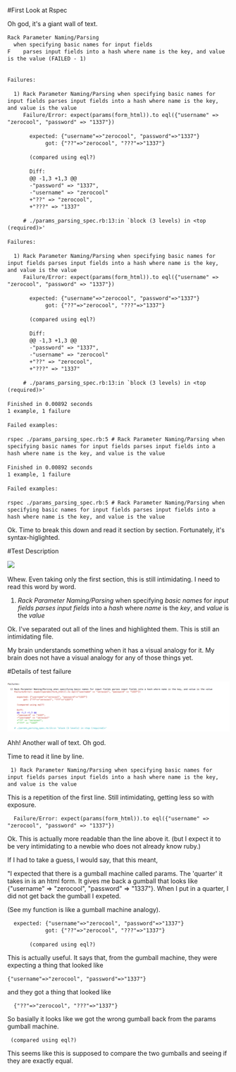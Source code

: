 #First Look at Rspec

Oh god, it's a giant wall of text. 

```
Rack Parameter Naming/Parsing
  when specifying basic names for input fields
F    parses input fields into a hash where name is the key, and value is the value (FAILED - 1)


Failures:

  1) Rack Parameter Naming/Parsing when specifying basic names for input fields parses input fields into a hash where name is the key, and value is the value
     Failure/Error: expect(params(form_html)).to eql({"username" => "zerocool", "password" => "1337"})
       
       expected: {"username"=>"zerocool", "password"=>"1337"}
            got: {"??"=>"zerocool", "???"=>"1337"}
       
       (compared using eql?)
       
       Diff:
       @@ -1,3 +1,3 @@
       -"password" => "1337",
       -"username" => "zerocool"
       +"??" => "zerocool",
       +"???" => "1337"
       
     # ./params_parsing_spec.rb:13:in `block (3 levels) in <top (required)>'

Failures:

  1) Rack Parameter Naming/Parsing when specifying basic names for input fields parses input fields into a hash where name is the key, and value is the value
     Failure/Error: expect(params(form_html)).to eql({"username" => "zerocool", "password" => "1337"})
       
       expected: {"username"=>"zerocool", "password"=>"1337"}
            got: {"??"=>"zerocool", "???"=>"1337"}
       
       (compared using eql?)
       
       Diff:
       @@ -1,3 +1,3 @@
       -"password" => "1337",
       -"username" => "zerocool"
       +"??" => "zerocool",
       +"???" => "1337"
       
     # ./params_parsing_spec.rb:13:in `block (3 levels) in <top (required)>'

Finished in 0.00892 seconds
1 example, 1 failure

Failed examples:

rspec ./params_parsing_spec.rb:5 # Rack Parameter Naming/Parsing when specifying basic names for input fields parses input fields into a hash where name is the key, and value is the value

Finished in 0.00892 seconds
1 example, 1 failure

Failed examples:

rspec ./params_parsing_spec.rb:5 # Rack Parameter Naming/Parsing when specifying basic names for input fields parses input fields into a hash where name is the key, and value is the value
```

Ok.  Time to break this down and read it section by section.  Fortunately, it's syntax-higlighted. 

#Test Description

![](first_failed_rspec_test.jpg)

Whew.  Even taking only the first section, this is still intimidating.  I need to read this word by word. 

  1) _Rack Parameter Naming/Parsing_ when specifying _basic names_ for _input fields_ _parses_ _input fields_ into a _hash_ where _name_ is the _key_, and _value_ is the _value_

Ok. I've separated out all of the lines and highlighted them.  This is still an intimidating file. 

My brain understands something when it has a visual analogy for it.  My brain does not have a visual analogy for any of those things yet. 

#Details of test failure 

![](detailed_test_failure_code.png)

Ahh! Another wall of text.  Oh god.

Time to read it line by line. 

```
 1) Rack Parameter Naming/Parsing when specifying basic names for input fields parses input fields into a hash where name is the key, and value is the value
```

This is a repetition of the first line. Still intimidating, getting less so with exposure. 


```
  Failure/Error: expect(params(form_html)).to eql({"username" => "zerocool", "password" => "1337"})
```

Ok.  This is actually more readable than the line above it. (but I expect it to be very intimidating to a newbie who does not already know ruby.)  

If I had to take a guess, I would say, that this meant, 

"I expected that there is a gumball machine called params.  The 'quarter' it takes in is an html form.  It gives me back a gumball that looks like {"username" => "zerocool", "password" => "1337"}.  When I put in a quarter, I did not get back the gumball I expeted. 

(See my function is like a gumball machine analogy).

```
  expected: {"username"=>"zerocool", "password"=>"1337"}
            got: {"??"=>"zerocool", "???"=>"1337"}
       
       (compared using eql?)
``` 

This is actually useful.  It says that, from the gumball machine, they were expecting a thing that looked like 

```
{"username"=>"zerocool", "password"=>"1337"}
```

and they got a thing that looked like

```
  {"??"=>"zerocool", "???"=>"1337"} 
```

So basially it looks like we got the wrong gumball back from the params gumball machine.


```
 (compared using eql?)
```

This seems like this is supposed to compare the two gumballs and seeing if they are exactly equal.



